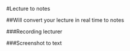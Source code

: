 #Lecture to notes

##Will convert your lecture in real time to notes

###Recording lecturer

###Screenshot to text
